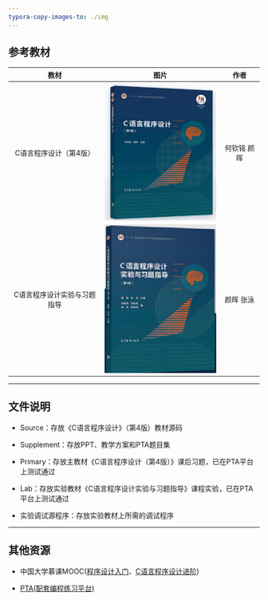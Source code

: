 ```yaml
---
typora-copy-images-to: ./img
---
```


## 参考教材

|            教材             |                            图片                             |    作者     |
| :-------------------------: | :---------------------------------------------------------: | :---------: |
|   C语言程序设计（第4版）    | ![image-20231227203813529](img/image-20231227203813529.png) | 何钦铭 颜晖 |
| C语言程序设计实验与习题指导 | ![image-20231227210437299](img/image-20231227210437299.png) |  颜晖 张泳  |

------



## 文件说明

- Source：存放《C语言程序设计》（第4版）教材源码


- Supplement：存放PPT、教学方案和PTA题目集


- Primary：存放主教材《C语言程序设计（第4版）》课后习题，已在PTA平台上测试通过


- Lab：存放实验教材《C语言程序设计实验与习题指导》课程实验，已在PTA平台上测试通过


- 实验调试源程序：存放实验教材上所需的调试程序


------



## 其他资源

- 中国大学慕课MOOC(<a href="https://www.icourse163.org/course/ZJU-199001">程序设计入门</a>、<a href="https://www.icourse163.org/course/ZJU-200001">C语言程序设计进阶</a>)

- <a href="https://pintia.cn/home">PTA(配套编程练习平台)</a>

